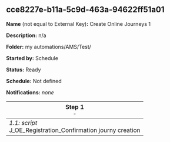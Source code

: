 ## cce8227e-b11a-5c9d-463a-94622ff51a01

**Name** (not equal to External Key)**:** Create Online Journeys 1

**Description:** n/a

**Folder:** my automations/AMS/Test/

**Started by:** Schedule

**Status:** Ready

**Schedule:** Not defined

**Notifications:** _none_


| Step 1<br>_<small>-</small>_ |
| --- |
| _1.1: script_<br>J_OE_Registration_Confirmation journy creation |
